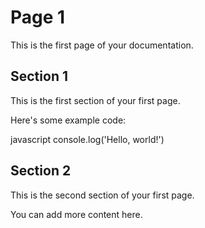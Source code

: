 # Page 1

This is the first page of your documentation.

## Section 1

This is the first section of your first page.

Here's some example code:

javascript
console.log('Hello, world!')

## Section 2

This is the second section of your first page.

You can add more content here.
